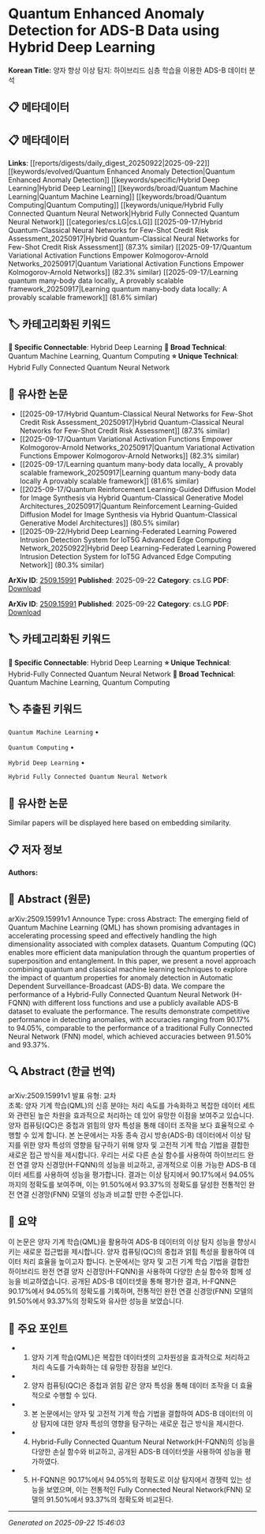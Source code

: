 # Quantum Enhanced Anomaly Detection for ADS-B Data using Hybrid Deep Learning

**Korean Title:** 양자 향상 이상 탐지: 하이브리드 심층 학습을 이용한 ADS-B 데이터 분석

## 📋 메타데이터

## 📋 메타데이터

**Links**: [[reports/digests/daily_digest_20250922|2025-09-22]] [[keywords/evolved/Quantum Enhanced Anomaly Detection|Quantum Enhanced Anomaly Detection]] [[keywords/specific/Hybrid Deep Learning|Hybrid Deep Learning]] [[keywords/broad/Quantum Machine Learning|Quantum Machine Learning]] [[keywords/broad/Quantum Computing|Quantum Computing]] [[keywords/unique/Hybrid Fully Connected Quantum Neural Network|Hybrid Fully Connected Quantum Neural Network]] [[categories/cs.LG|cs.LG]] [[2025-09-17/Hybrid Quantum-Classical Neural Networks for Few-Shot Credit Risk Assessment_20250917|Hybrid Quantum-Classical Neural Networks for Few-Shot Credit Risk Assessment]] (87.3% similar) [[2025-09-17/Quantum Variational Activation Functions Empower Kolmogorov-Arnold Networks_20250917|Quantum Variational Activation Functions Empower Kolmogorov-Arnold Networks]] (82.3% similar) [[2025-09-17/Learning quantum many-body data locally_ A provably scalable framework_20250917|Learning quantum many-body data locally: A provably scalable framework]] (81.6% similar)

## 🏷️ 카테고리화된 키워드
**🔗 Specific Connectable**: Hybrid Deep Learning
**🔬 Broad Technical**: Quantum Machine Learning, Quantum Computing
**⭐ Unique Technical**: Hybrid Fully Connected Quantum Neural Network
## 🔗 유사한 논문
- [[2025-09-17/Hybrid Quantum-Classical Neural Networks for Few-Shot Credit Risk Assessment_20250917|Hybrid Quantum-Classical Neural Networks for Few-Shot Credit Risk Assessment]] (87.3% similar)
- [[2025-09-17/Quantum Variational Activation Functions Empower Kolmogorov-Arnold Networks_20250917|Quantum Variational Activation Functions Empower Kolmogorov-Arnold Networks]] (82.3% similar)
- [[2025-09-17/Learning quantum many-body data locally_ A provably scalable framework_20250917|Learning quantum many-body data locally A provably scalable framework]] (81.6% similar)
- [[2025-09-17/Quantum Reinforcement Learning-Guided Diffusion Model for Image Synthesis via Hybrid Quantum-Classical Generative Model Architectures_20250917|Quantum Reinforcement Learning-Guided Diffusion Model for Image Synthesis via Hybrid Quantum-Classical Generative Model Architectures]] (80.5% similar)
- [[2025-09-22/Hybrid Deep Learning-Federated Learning Powered Intrusion Detection System for IoT5G Advanced Edge Computing Network_20250922|Hybrid Deep Learning-Federated Learning Powered Intrusion Detection System for IoT5G Advanced Edge Computing Network]] (80.3% similar)


**ArXiv ID**: [2509.15991](https://arxiv.org/abs/2509.15991)
**Published**: 2025-09-22
**Category**: cs.LG
**PDF**: [Download](https://arxiv.org/pdf/2509.15991.pdf)


**ArXiv ID**: [2509.15991](https://arxiv.org/abs/2509.15991)
**Published**: 2025-09-22
**Category**: cs.LG
**PDF**: [Download](https://arxiv.org/pdf/2509.15991.pdf)

## 🏷️ 카테고리화된 키워드
**🔗 Specific Connectable**: Hybrid Deep Learning
**⭐ Unique Technical**: Hybrid-Fully Connected Quantum Neural Network
**🔬 Broad Technical**: Quantum Machine Learning, Quantum Computing

## 🏷️ 추출된 키워드



`Quantum Machine Learning` • 

`Quantum Computing` • 

`Hybrid Deep Learning` • 

`Hybrid Fully Connected Quantum Neural Network`



## 🔗 유사한 논문

Similar papers will be displayed here based on embedding similarity.

## 📋 저자 정보

**Authors:** 

## 📄 Abstract (원문)

arXiv:2509.15991v1 Announce Type: cross 
Abstract: The emerging field of Quantum Machine Learning (QML) has shown promising advantages in accelerating processing speed and effectively handling the high dimensionality associated with complex datasets. Quantum Computing (QC) enables more efficient data manipulation through the quantum properties of superposition and entanglement. In this paper, we present a novel approach combining quantum and classical machine learning techniques to explore the impact of quantum properties for anomaly detection in Automatic Dependent Surveillance-Broadcast (ADS-B) data. We compare the performance of a Hybrid-Fully Connected Quantum Neural Network (H-FQNN) with different loss functions and use a publicly available ADS-B dataset to evaluate the performance. The results demonstrate competitive performance in detecting anomalies, with accuracies ranging from 90.17% to 94.05%, comparable to the performance of a traditional Fully Connected Neural Network (FNN) model, which achieved accuracies between 91.50% and 93.37%.

## 🔍 Abstract (한글 번역)

arXiv:2509.15991v1 발표 유형: 교차  
초록: 양자 기계 학습(QML)의 신흥 분야는 처리 속도를 가속화하고 복잡한 데이터 세트와 관련된 높은 차원을 효과적으로 처리하는 데 있어 유망한 이점을 보여주고 있습니다. 양자 컴퓨팅(QC)은 중첩과 얽힘의 양자 특성을 통해 데이터 조작을 보다 효율적으로 수행할 수 있게 합니다. 본 논문에서는 자동 종속 감시 방송(ADS-B) 데이터에서 이상 탐지를 위한 양자 특성의 영향을 탐구하기 위해 양자 및 고전적 기계 학습 기법을 결합한 새로운 접근 방식을 제시합니다. 우리는 서로 다른 손실 함수를 사용하여 하이브리드 완전 연결 양자 신경망(H-FQNN)의 성능을 비교하고, 공개적으로 이용 가능한 ADS-B 데이터 세트를 사용하여 성능을 평가합니다. 결과는 이상 탐지에서 90.17%에서 94.05%까지의 정확도를 보여주며, 이는 91.50%에서 93.37%의 정확도를 달성한 전통적인 완전 연결 신경망(FNN) 모델의 성능과 비교할 만한 수준입니다.

## 📝 요약

이 논문은 양자 기계 학습(QML)을 활용하여 ADS-B 데이터의 이상 탐지 성능을 향상시키는 새로운 접근법을 제시합니다. 양자 컴퓨팅(QC)의 중첩과 얽힘 특성을 활용하여 데이터 처리 효율을 높이고자 합니다. 논문에서는 양자 및 고전 기계 학습 기법을 결합한 하이브리드 완전 연결 양자 신경망(H-FQNN)을 사용하여 다양한 손실 함수와 함께 성능을 비교하였습니다. 공개된 ADS-B 데이터셋을 통해 평가한 결과, H-FQNN은 90.17%에서 94.05%의 정확도를 기록하며, 전통적인 완전 연결 신경망(FNN) 모델의 91.50%에서 93.37%의 정확도와 유사한 성능을 보였습니다.

## 🎯 주요 포인트


- 1. 양자 기계 학습(QML)은 복잡한 데이터셋의 고차원성을 효과적으로 처리하고 처리 속도를 가속화하는 데 유망한 장점을 보인다.

- 2. 양자 컴퓨팅(QC)은 중첩과 얽힘 같은 양자 특성을 통해 데이터 조작을 더 효율적으로 수행할 수 있다.

- 3. 본 논문에서는 양자 및 고전적 기계 학습 기법을 결합하여 ADS-B 데이터의 이상 탐지에 대한 양자 특성의 영향을 탐구하는 새로운 접근 방식을 제시한다.

- 4. Hybrid-Fully Connected Quantum Neural Network(H-FQNN)의 성능을 다양한 손실 함수와 비교하고, 공개된 ADS-B 데이터셋을 사용하여 성능을 평가하였다.

- 5. H-FQNN은 90.17%에서 94.05%의 정확도로 이상 탐지에서 경쟁력 있는 성능을 보였으며, 이는 전통적인 Fully Connected Neural Network(FNN) 모델의 91.50%에서 93.37%의 정확도와 비교된다.


---

*Generated on 2025-09-22 15:46:03*
